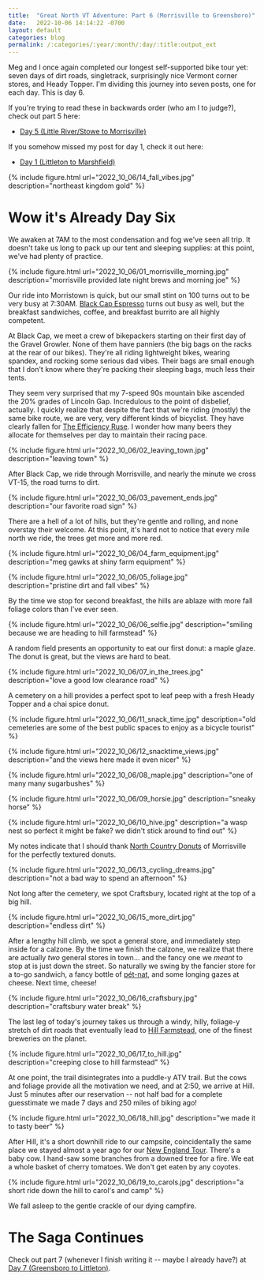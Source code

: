 ```yaml
---
title:  "Great North VT Adventure: Part 6 (Morrisville to Greensboro)"
date:   2022-10-06 14:14:22 -0700
layout: default
categories: blog
permalink: /:categories/:year/:month/:day/:title:output_ext
---
```


Meg and I once again completed our longest self-supported bike tour yet: seven
days of dirt roads, singletrack, surprisingly nice Vermont corner stores,
and Heady Topper. I'm dividing this journey into seven posts, one for each day.
This is day 6.

<!-- readmore -->

If you're trying to read these in backwards order (who am I to judge?), check out part 5 here:

- [Day 5 (Little River/Stowe to Morrisville)](/blog/2022/10/05/the-great-northern-vt-adventure-pt5.html)

If you somehow missed my post for day 1, check it out here:

- [Day 1 (Littleton to Marshfield)](/blog/2022/10/01/the-great-northern-vt-adventure-pt1.html)

{% include figure.html url="2022_10_06/14_fall_vibes.jpg" description="northeast kingdom gold" %}

# Wow it's Already Day Six

We awaken at 7AM to the most condensation and fog we've seen all trip.
It doesn't take us long to pack up our tent and sleeping supplies: at this point, we've had plenty of practice.

{% include figure.html url="2022_10_06/01_morrisville_morning.jpg" description="morrisville provided late night brews and morning joe" %}

Our ride into Morristown is quick, but our small stint on 100 turns out to be very busy at 7:30AM. [Black Cap Espresso](https://blackcapvermont.com/) turns out busy as well, but the breakfast sandwiches, coffee, and breakfast burrito are all highly competent.

At Black Cap, we meet a crew of bikepackers starting on their first day of the Gravel Growler. None of them have panniers (the big bags on the racks at the rear of our bikes). They're all riding lightweight bikes, wearing spandex, and rocking some serious dad vibes. Their bags are small enough that I don't know where they're packing their sleeping bags, much less their tents.

They seem very surprised that my 7-speed 90s mountain bike ascended the 20% grades of Lincoln Gap. Incredulous to the point of disbelief, actually. I quickly realize that despite the fact that we're riding (mostly) the same bike route, we are very, very different kinds of bicyclist. They have clearly fallen for [The Efficiency Ruse](https://www.rivbike.com/pages/the-efficiency-ruse). I wonder how many beers they allocate for themselves per day to maintain their racing pace.

{% include figure.html url="2022_10_06/02_leaving_town.jpg" description="leaving town" %}

After Black Cap, we ride through Morrisville, and nearly the minute we cross VT-15, the road turns to dirt.

{% include figure.html url="2022_10_06/03_pavement_ends.jpg" description="our favorite road sign" %}

There are a hell of a lot of hills, but they're gentle and rolling, and none overstay their welcome. At this point, it's hard not to notice that every mile north we ride, the trees get more and more red.

{% include figure.html url="2022_10_06/04_farm_equipment.jpg" description="meg gawks at shiny farm equipment" %}

{% include figure.html url="2022_10_06/05_foliage.jpg" description="pristine dirt and fall vibes" %}

By the time we stop for second breakfast, the hills are ablaze with more fall foliage colors than I've ever seen.

{% include figure.html url="2022_10_06/06_selfie.jpg" description="smiling because we are heading to hill farmstead" %}

A random field presents an opportunity to eat our first donut: a maple glaze. The donut is great, but the views are hard to beat.

{% include figure.html url="2022_10_06/07_in_the_trees.jpg" description="love a good low clearance road" %}

A cemetery on a hill provides a perfect spot to leaf peep with a fresh Heady Topper and a chai spice donut.

{% include figure.html url="2022_10_06/11_snack_time.jpg" description="old cemeteries are some of the best public spaces to enjoy as a bicycle tourist" %}

{% include figure.html url="2022_10_06/12_snacktime_views.jpg" description="and the views here made it even nicer" %}

{% include figure.html url="2022_10_06/08_maple.jpg" description="one of many many sugarbushes" %}

{% include figure.html url="2022_10_06/09_horsie.jpg" description="sneaky horse" %}

{% include figure.html url="2022_10_06/10_hive.jpg" description="a wasp nest so perfect it might be fake? we didn't stick around to find out" %}

My notes indicate that I should thank [North Country Donuts](https://www.northcountrydonuts.com/) of Morrisville for the perfectly textured donuts.

{% include figure.html url="2022_10_06/13_cycling_dreams.jpg" description="not a bad way to spend an afternoon" %}

Not long after the cemetery, we spot Craftsbury, located right at the top of a big hill.

{% include figure.html url="2022_10_06/15_more_dirt.jpg" description="endless dirt" %}

After a lengthy hill climb, we spot a general store, and immediately step inside for a calzone. By the time we finish the calzone, we realize that there are actually *two* general stores in town... and the fancy one we *meant* to stop at is just down the street. So naturally we swing by the fancier store for a to-go sandwich, a fancy bottle of [pét-nat](https://vinepair.com/articles/pet-nat-wine/), and some longing gazes at cheese. Next time, cheese!

{% include figure.html url="2022_10_06/16_craftsbury.jpg" description="craftsbury water break" %}

The last leg of today's journey takes us through a windy, hilly, foliage-y stretch of dirt roads that eventually lead to [Hill Farmstead](https://hillfarmstead.com/), one of the finest breweries on the planet.

{% include figure.html url="2022_10_06/17_to_hill.jpg" description="creeping close to hill farmstead" %}

At one point, the trail disintegrates into a puddle-y ATV trail. But the cows and foliage provide all the motivation we need, and at 2:50, we arrive at Hill. Just 5 minutes after our reservation -- not half bad for a complete guesstimate we made 7 days and 250 miles of biking ago!

{% include figure.html url="2022_10_06/18_hill.jpg" description="we made it to tasty beer" %}

After Hill, it's a short downhill ride to our campsite, coincidentally the same place we stayed almost a year ago for our [New England Tour](/blog/2021/09/06/new-england-touring.html). There's a baby cow. I hand-saw some branches from a downed tree for a fire. We eat a whole basket of cherry tomatoes. We don't get eaten by any coyotes.

{% include figure.html url="2022_10_06/19_to_carols.jpg" description="a short ride down the hill to carol's and camp" %}

We fall asleep to the gentle crackle of our dying campfire.

# The Saga Continues

Check out part 7 (whenever I finish writing it -- maybe I already have?) at [Day 7 (Greensboro to Littleton)](/blog/2022/10/07/the-great-northern-vt-adventure-pt7.html).

